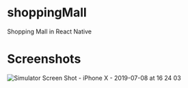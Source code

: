 # shoppingMall
Shopping Mall in React Native

# Screenshots
![Simulator Screen Shot - iPhone X - 2019-07-08 at 16 24 03](https://user-images.githubusercontent.com/33079718/60790636-e88c7500-a19c-11e9-8361-b7c5fc4b2396.png)

